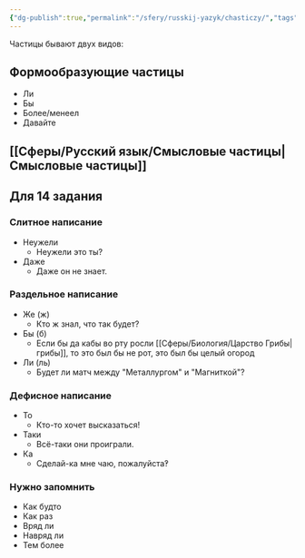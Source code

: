 ```yaml
---
{"dg-publish":true,"permalink":"/sfery/russkij-yazyk/chasticzy/","tags":["Русский"]}
---
```


Частицы бывают двух видов:
## Формообразующие частицы 
- Ли
- Бы
- Более/менеел
- Давайте
## [[Сферы/Русский язык/Смысловые частицы\|Смысловые частицы]] 
## Для 14 задания 
### Слитное написание 
- Неужели 
	- Неужели это ты? 
- Даже 
	- Даже он не знает. 
### Раздельное написание
- Же (ж)
	- Кто ж знал, что так будет? 
- Бы (б)
	- Если бы да кабы во рту росли [[Сферы/Биология/Царство Грибы\|грибы]], то это был бы не рот, это был бы целый огород 
- Ли (ль)
	- Будет ли матч между "Металлургом" и "Магниткой"?
### Дефисное написание 
- То 
	- Кто-то хочет высказаться!
- Таки 
	- Всё-таки они проиграли.  
- Ка 
	- Сделай-ка мне чаю, пожалуйста‽
### Нужно запомнить 
- Как будто 
- Как раз 
- Вряд ли 
- Навряд ли 
- Тем более 
